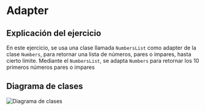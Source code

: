 # Adapter

## Explicación del ejercicio
En este ejercicio, se usa una clase llamada `NumbersList` como adapter de la clase `Numbers`, para retornar una lista de números, pares o impares, hasta cierto límite. Mediante el `NumbersList`, se adapta `Numbers` para retornar los 10 primeros números pares o impares

## Diagrama de clases

![Diagrama de clases](./class.png)